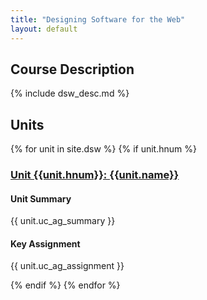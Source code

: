 ```yaml
---
title: "Designing Software for the Web"
layout: default
---
```


<h2>Course Description</h2>
{% include dsw_desc.md %}


<h2>Units</h2>

{% for unit in site.dsw %}
{% if unit.hnum  %} <!-- avoids including index.md in list -->

<h3><a href="{{unit.url}}">Unit {{unit.hnum}}: {{unit.name}}</a></h3>

<h4>Unit Summary</h4>
{{ unit.uc_ag_summary }}

<h4>Key Assignment</h4>
{{ unit.uc_ag_assignment }}

{% endif %} <!-- if unit.hnum -->
{% endfor %} <!-- for unit in site.dsw -->
